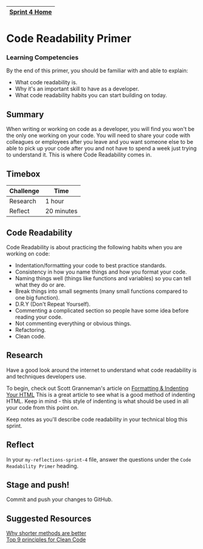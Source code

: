 [Sprint 4 Home](README.md)|
---|

# Code Readability Primer

### Learning Competencies 
By the end of this primer, you should be familiar with and able to explain:

- What code readability is.
- Why it's an important skill to have as a developer.
- What code readability habits you can start building on today.


## Summary
When writing or working on code as a developer, you will find you won't be the only one working on your code. You will need to share your code with colleagues or employees after you leave and you want someone else to be able to pick up your code after you and not have to spend a week just trying to understand it.  This is where Code Readability comes in.

## Timebox 

Challenge | Time|
------------|----------|
Research | 1 hour
Reflect | 20 minutes

## Code Readability 
Code Readability is about practicing the following habits when you are working on code:
- Indentation/formatting your code to best practice standards.
- Consistency in how you name things and how you format your code.
- Naming things well (things like functions and variables) so you can tell what they do or are.
- Break things into small segments (many small functions compared to one big function).
- D.R.Y (Don't Repeat Yourself).
- Commenting a complicated section so people have some idea before reading your code.
- Not commenting everything or obvious things.
- Refactoring.
- Clean code.

## Research 
Have a good look around the internet to understand what code readability is and techniques developers use.

To begin, check out Scott Granneman's article on [Formatting & Indenting Your HTML](https://www.granneman.com/webdev/coding/formatting-and-indenting-your-html) This is a great article to see what is a good method of indenting HTML.  Keep in mind - this style of indenting is what should be used in all your code from this point on.

Keep notes as you'll describe code readability in your technical blog this sprint. 

## Reflect 
In your `my-reflections-sprint-4` file, answer the questions under the `Code Readability Primer` heading.


## Stage and push! 
Commit and push your changes to GitHub. 

## Suggested Resources
[Why shorter methods are better](https://silkandspinach.net/2013/01/30/why-shorter-methods-are-better/)\
[Top 9 principles for Clean Code](http://blog.goyello.com/2013/01/21/top-9-principles-clean-code/)
